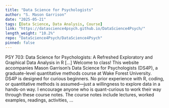 ```yaml
---
title: "Data Science for Psychologists"
author: "S. Mason Garrison"
date: "2025-05-21"
tags: [Data Science, Data Analysis, Course]
link: "https://datascience4psych.github.io/DataScience4Psych/"
length_weight: "10.2%"
repo: "DataScience4Psych/DataScience4Psych"
pinned: false
---
```


PSY 703: Data Science for Psychologists: A Refreshed Exploratory and Graphical Data Analysis in R [...] Welcome to class! This website accompanies Mason Garrison’s Data Science for Psychologists (DS4P), a graduate-level quantitative methods course at Wake Forest University. DS4P is designed for curious beginners. No prior experience with R, coding, or quantitative methods is assumed—just a willingness to explore data in a hands-on way. I encourage anyone who is quant-curious to work their way through these course notes. The course notes include lectures, worked examples, readings, activities,  ...
